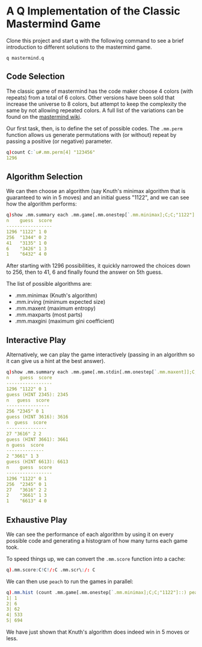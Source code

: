 # A Q Implementation of the Classic Mastermind Game

Clone this project and start q with the following command to see a
brief introduction to different solutions to the mastermind game.

`q mastermind.q`

## Code Selection

The classic game of mastermind has the code maker choose 4 colors
(with repeats) from a total of 6 colors.  Other versions have been
sold that increase the universe to 8 colors, but attempt to keep the
complexity the same by not allowing repeated colors.  A full list of
the variations can be found on the [mastermind wiki][variations].

[variations]:https://en.wikipedia.org/wiki/Mastermind_(board_game)#Variations

Our first task, then, is to define the set of possible codes.  The
`.mm.perm` function allows us generate permutations with (or without)
repeat by passing a positive (or negative) parameter.

```q
q)count C:`u#.mm.perm[4] "123456"
1296
```

## Algorithm Selection

We can then choose an algorithm (say Knuth's minimax algorithm that is
guaranteed to win in 5 moves) and an initial guess "1122", and we can
see how the algorithm performs:

```q
q)show .mm.summary each .mm.game[.mm.onestep[`.mm.minimax];C;C;"1122"] rand C
n    guess  score
-----------------
1296 "1122" 1 0  
256  "1344" 0 2  
41   "3135" 1 0  
6    "3426" 1 3  
1    "6432" 4 0  

```

After starting with 1296 possibilities, it quickly narrowed the
choices down to 256, then to 41, 6 and finally found the answer on 5th
guess.

The list of possible algorithms are:

- .mm.minimax (Knuth's algorithm)
- .mm.irving (minimum expected size)
- .mm.maxent (maximum entropy)
- .mm.maxparts (most parts)
- .mm.maxgini (maximum gini coefficient)

## Interactive Play

Alternatively, we can play the game interactively (passing in an
algorithm so it can give us a hint at the best answer).

```q
q)show .mm.summary each .mm.game[.mm.stdin[.mm.onestep[`.mm.maxent]];C;C;"1122"] rand C
n    guess  score
-----------------
1296 "1122" 0 1  
guess (HINT 2345): 2345
n   guess  score
----------------
256 "2345" 0 1  
guess (HINT 3616): 3616
n  guess  score
---------------
27 "3616" 2 2  
guess (HINT 3661): 3661
n guess  score
--------------
2 "3661" 1 3  
guess (HINT 6613): 6613
n    guess  score
-----------------
1296 "1122" 0 1  
256  "2345" 0 1  
27   "3616" 2 2  
2    "3661" 1 3  
1    "6613" 4 0  
```

## Exhaustive Play

We can see the performance of each algorithm by using it on every
possible code and generating a histogram of how many turns each game
took.

To speed things up, we can convert the `.mm.score` function into a
cache:

```q
q).mm.score:C!C!/:C .mm.scr\:/: C
```

We can then use `peach` to run the games in parallel:

```q
q).mm.hist (count .mm.game[.mm.onestep[`.mm.minimax];C;C;"1122"]::) peach C
1| 1
2| 6
3| 62
4| 533
5| 694
```

We have just shown that Knuth's algorithm does indeed win in 5 moves
or less.
